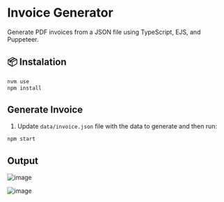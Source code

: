 # Invoice Generator

Generate PDF invoices from a JSON file using TypeScript, EJS, and Puppeteer.

## 📦 Instalation

```bash
nvm use
npm install
```

## Generate Invoice

1. Update `data/invoice.json` file with the data to generate and then run:

```bash
npm start
```

## Output

![image](https://github.com/user-attachments/assets/5a84b8da-cd60-4197-8794-80560d2d2420)

![image](https://github.com/user-attachments/assets/852ddbe9-f0f9-4727-bc76-67075b5325f5)


